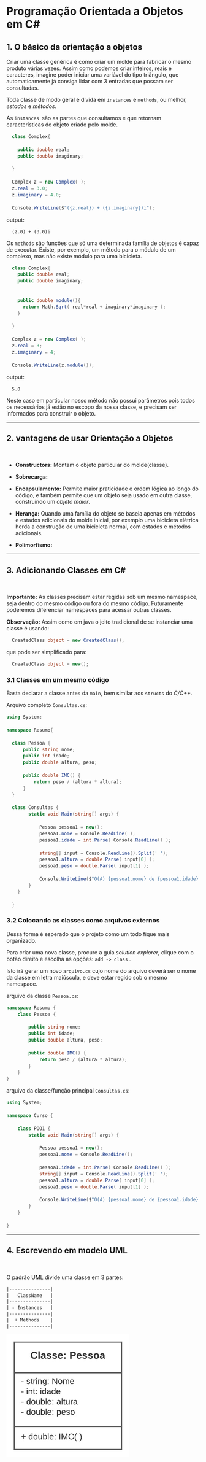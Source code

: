 # **Programação Orientada a Objetos em C#**

## **1. O básico da orientação a objetos**

Criar uma classe genérica é como criar um molde para fabricar o mesmo produto várias vezes. Assim como podemos criar inteiros, reais e caracteres, imagine poder iniciar uma variável do tipo triângulo, que automaticamente já consiga lidar com 3 entradas que possam ser consultadas.

Toda classe de modo geral é divida em `instances` e `methods`, ou melhor, *estados* e *métodos*. 

As `instances `são as partes que consultamos e que retornam características do objeto criado pelo molde.

```c#  
  class Complex{

    public double real;
    public double imaginary;

  }
  
  Complex z = new Complex( );
  z.real = 3.0;
  z.imaginary = 4.0;

  Console.WriteLine($"({z.real}) + ({z.imaginary})i");
```

output:
```
  (2.0) + (3.0)i
```

Os `methods` são funções que só uma determinada família de objetos é capaz de executar. Existe, por exemplo, um método para o módulo de um complexo, mas não existe módulo para uma bicicleta.

```c#
  class Complex{
    public double real;
    public double imaginary;


    public double module(){
      return Math.Sqrt( real*real + imaginary*imaginary );
    }

  }

  Complex z = new Complex( );
  z.real = 3;
  z.imaginary = 4;

  Console.WriteLine(z.module());
```

output:
```
  5.0
```

Neste caso em particular nosso método não possui parâmetros pois todos os necessários já estão no escopo da nossa classe, e precisam ser informados para construir o objeto.

----

## **2. vantagens de usar Orientação a Objetos**

<br>

* **Constructors:** Montam o objeto particular do molde(classe).

* **Sobrecarga:**

* **Encapsulamento:** Permite maior praticidade e ordem lógica ao longo do código, e também permite que um objeto seja usado em outra classe, construindo um *objeto maior*.

* **Herança:** Quando uma família do objeto se baseia apenas em métodos e estados adicionais do molde inicial, por exemplo uma bicicleta elétrica herda a construção de uma bicicleta normal, com estados e métodos adicionais.

* **Polimorfismo:**

---

## 3. **Adicionando Classes em C#**

<br>

**Importante:** As classes precisam estar regidas sob um mesmo namespace, seja dentro do mesmo código ou fora do mesmo código. Futuramente poderemos diferenciar namespaces para acessar outras classes.

**Observação:** Assim como em java o jeito tradicional de se instanciar uma classe é usando:
```c#
  CreatedClass object = new CreatedClass();
```
que pode ser simplificado para:
```c#
  CreatedClass object = new();
```

### **3.1 Classes em um mesmo código**

Basta declarar a classe antes da `main`, bem similar aos `structs` do *C/C++*.

Arquivo completo `Consultas.cs`:
```c#
using System;

namespace Resumo{

  class Pessoa {
      public string nome;
      public int idade;
      public double altura, peso;

      public double IMC() {
          return peso / (altura * altura);
      }
  }

  class Consultas {
        static void Main(string[] args) {

            Pessoa pessoa1 = new();
            pessoa1.nome = Console.ReadLine( );
            pessoa1.idade = int.Parse( Console.ReadLine() );
           
            string[] input = Console.ReadLine().Split(' ');
            pessoa1.altura = double.Parse( input[0] );
            pessoa1.peso = double.Parse( input[1] );

            Console.WriteLine($"O(A) {pessoa1.nome} de {pessoa1.idade} anos, possui um imc de valor {pessoa1.IMC():F2}");
        }
    }

  }
```

### **3.2 Colocando as classes como arquivos externos**

  Dessa forma é esperado que o projeto como um todo fique mais organizado.

  Para criar uma nova classe, procure a guia *solution explorer*, clique com o botão direito e escolha as opções: `add -> class` .

  Isto irá gerar um novo `arquivo.cs` cujo nome do arquivo deverá ser o nome da classe em letra maiúscula, e deve estar regido sob o mesmo namespace.

arquivo da classe `Pessoa.cs`:
```c#
namespace Resumo {
    class Pessoa {

        public string nome;
        public int idade;
        public double altura, peso;

        public double IMC() {
            return peso / (altura * altura);
        }
    }
}
``` 

arquivo da classe/função principal `Consultas.cs`:
```c#
using System;

namespace Curso {

    class POO1 {
        static void Main(string[] args) {

            Pessoa pessoa1 = new();
            pessoa1.nome = Console.ReadLine();

            pessoa1.idade = int.Parse( Console.ReadLine() );
            string[] input = Console.ReadLine().Split(' ');
            pessoa1.altura = double.Parse( input[0] );
            pessoa1.peso = double.Parse( input[1] );

            Console.WriteLine($"O(A) {pessoa1.nome} de {pessoa1.idade} anos, possui um imc de valor {pessoa1.IMC():F2}");
        }
    }

}
```

----

## **4. Escrevendo em modelo UML**

<br>

O padrão UML divide uma classe em 3 partes:

```
|---------------|  
|   ClassName   |
|---------------|
| - Instances   |
|---------------|
|  + Methods    |
|---------------|
```

![UML example](./images/UML-Classe-Pessoa.jpeg)

